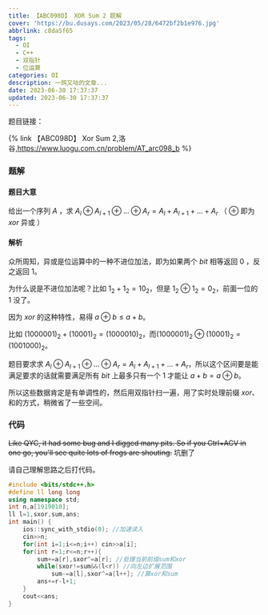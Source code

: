 ```yaml
---
title: 【ABC098D】 XOR Sum 2 题解
cover: 'https://bu.dusays.com/2023/05/28/6472bf2b1e976.jpg'
abbrlink: c8da5f65
tags:
  - OI
  - C++
  - 双指针
  - 位运算
categories: OI
description: 一鸽又咕的文章...
date: 2023-06-30 17:37:37
updated: 2023-06-30 17:37:37
---
```


题目链接：

{% link 【ABC098D】 Xor Sum 2,洛谷,https://www.luogu.com.cn/problem/AT_arc098_b %}

### 题解

#### 题目大意

给出一个序列 $A$ ，求 $A_l \oplus A_{l+1} \oplus \dots \oplus A_r = A_l + A_{l + 1} +\dots+ A_r$ （ $\oplus$ 即为 $xor$ 异或 ）

#### 解析

众所周知，异或是位运算中的一种不进位加法，即为如果两个 $bit$ 相等返回 $0$ ，反之返回 $1$。

为什么说是不进位加法呢？比如 $1_2+1_2=10_2$，但是 $1_2 \oplus 1_2=0_2$，前面一位的 $1$ 没了。

因为 $xor$ 的这种特性，易得 $a \oplus b\le a+b$。

比如 $(1000001)_2+(10001)_2=(1000010)_2$，而$(1000001)_2 \oplus (10001)_2=(1001000)_2$。

题目要求求 $A_l \oplus A_{l+1} \oplus \dots \oplus A_r = A_l + A_{l + 1} +\dots+ A_r$，所以这个区间要是能满足要求的话就需要满足所有 $bit$ 上最多只有一个 $1$ 才能让 $a+b= a \oplus b$。

所以这些数据肯定是有单调性的，然后用双指针扫一遍，用了实时处理前缀 $xor$、和的方式，稍微省了一些空间。

### 代码

~~Like QYC, it had some bug and I digged many pits. So if you Ctrl+ACV in one go, you'll see quite lots of frogs are shouting.~~ 坑删了

请自己理解思路之后打代码。

```cpp
#include <bits/stdc++.h>
#define ll long long
using namespace std;
int n,a[1919810];
ll l=1,sxor,sum,ans;
int main() {
	ios::sync_with_stdio(0); //加速读入
    cin>>n;
    for(int i=1;i<=n;i++) cin>>a[i];
    for(int r=1;r<=n;r++){
        sum+=a[r],sxor^=a[r]; //处理当前前缀sum和xor
        while(sxor!=sum&&(l<r)) //向左边扩展范围
            sum-=a[l],sxor^=a[l++]; //算xor和sum
        ans+=r-l+1;
    }
    cout<<ans;
}
```